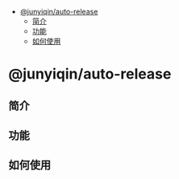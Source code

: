 <!-- START doctoc generated TOC please keep comment here to allow auto update -->
<!-- DON'T EDIT THIS SECTION, INSTEAD RE-RUN doctoc TO UPDATE -->
- [@junyiqin/auto-release](#junyiqinauto-release)
  - [简介](#简介)
  - [功能](#功能)
  - [如何使用](#如何使用)
# @junyiqin/auto-release

## 简介

## 功能

## 如何使用

